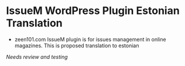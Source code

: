 # IssueM WordPress Plugin Estonian Translation

* zeen101.com IssueM plugin is for issues management in online magazines.
This is proposed translation to estonian

<I>Needs review and testing</i>
